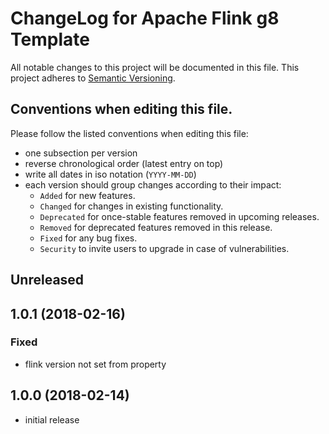 # ChangeLog for Apache Flink g8 Template

All notable changes to this project will be documented in this file.
This project adheres to [Semantic Versioning](http://semver.org/).

## Conventions when editing this file.

Please follow the listed conventions when editing this file:

* one subsection per version
* reverse chronological order (latest entry on top)
* write all dates in iso notation (`YYYY-MM-DD`)
* each version should group changes according to their impact:
    * `Added` for new features.
    * `Changed` for changes in existing functionality.
    * `Deprecated` for once-stable features removed in upcoming releases.
    * `Removed` for deprecated features removed in this release.
    * `Fixed` for any bug fixes.
    * `Security` to invite users to upgrade in case of vulnerabilities.

## Unreleased

## 1.0.1 (2018-02-16)

### Fixed

* flink version not set from property

## 1.0.0 (2018-02-14)

* initial release

